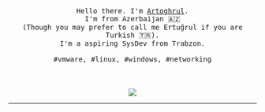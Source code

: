 <p align="center">
  <br>
  <br>
  <br>
  <samp>Hello there. I'm <a href="https://selimdoyranli.com">Artoghrul</a>.<br>I'm from Azerbaijan 🇦🇿<br>(Though you may prefer to call me Ertuğrul if you are Turkish 🇹🇷).<br> I'm a aspiring SysDev from Trabzon.<br><br>#vmware, #linux, #windows, #networking</samp>
  <br>
  <br>
  <br>
  <br>
  <img src="https://media1.tenor.com/images/4e179b80071a7b76f3dc467e2fa5038d/tenor.gif?itemid=7542463"/>
</p>

------------

